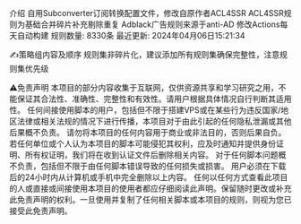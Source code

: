 介绍
自用Subconverter订阅转换配置文件，修改自原作者ACL4SSR
ACL4SSR规则为基础合并碎片补充剔除重复
Adblack广告规则来源于anti-AD 修改Actions每天自动构建
规则数量: 8330条
最近更新: 2024年04月06日15:21:34

✍策略组内容及顺序
规则集非碎片化，建议添加所有规则集确保完整性，注意规则集优先级




⚠️免责声明
本项目的部分内容收集于互联网，仅供资源共享和学习研究之用，不能保证其合法性、准确性、完整性和有效性。请用户根据具体情况自行判断其适用性。
任何间接使用脚本的用户，包括但不限于搭建VPS或在某些行为违反国家/地区法律或相关法规的情况下进行传播，本项目对于由此引起的任何隐私泄漏或其他后果概不负责。
请勿将本项目的任何内容用于商业或非法目的，否则后果自负。
若任何单位或个人认为本项目的脚本可能侵犯其权利，应及时通知并提供身份证明、所有权证明，我们将在收到认证文件后删除相关内容。
对于任何脚本问题概不负责，包括但不限于由任何脚本错误导致的任何损失或损害。
用户必须在下载后的24小时内从计算机或手机中完全删除以上内容。
任何以任何方式查看此项目的人或直接或间接使用本项目的使用者都应仔细阅读此声明。保留随时更改或补充此免责声明的权利。一旦使用并复制了任何相关脚本或本项目的规则，则视为您已接受此免责声明。
